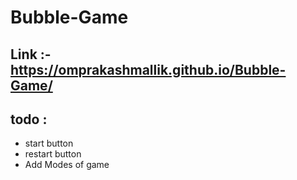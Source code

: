 # Bubble-Game

## Link :- https://omprakashmallik.github.io/Bubble-Game/

## todo :
- start button
- restart button
- Add Modes of game
